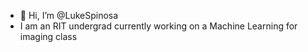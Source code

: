 - 👋 Hi, I’m @LukeSpinosa
- I am an RIT undergrad currently working on a Machine Learning for imaging class

<!---
LukeSpinosa/LukeSpinosa is a ✨ special ✨ repository because its `README.md` (this file) appears on your GitHub profile.
You can click the Preview link to take a look at your changes.
--->
